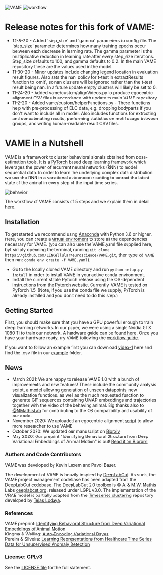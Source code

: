 ![VAME](https://github.com/LINCellularNeuroscience/VAME/blob/master/Images/VAME_Logo-1.png)
![workflow](https://github.com/LINCellularNeuroscience/VAME/blob/master/Images/workflow.png)

# Release notes for this fork of VAME:

* 12-8-20 - Added 'step_size' and 'gamma' parameters to config file. The 'step_size' parameter determines how many training epochs occur between each decrease in learning rate. The gamma parameter is the multiplicative reduction in learning rate after every step_size iterations. Step_size defaults to 100, and gamma defaults to 0.2. In the main VAME repository these are the values used in the model.
* 11-30-20 - Minor updates include changing legend location in evaluation result figures. Also sets the nan_policy for t-test in extractResults function to 'omit', so nan clusters will be ignored rather than the t-test result being nan. In a future update empty clusters will likely be set to 0.
* 11-24-20 - Added vame/custom/alignVideos.py to produce egocentric alignment CSV files in accordance with update to main VAME repository.
* 11-2-20 - Added vame/custom/helperFunctions.py - These functions help with pre-processing of DLC data, e.g. dropping bodyparts if you don't want to include all in model. Also includes functions for extracting and concatenating results, performing statistics on motif usage between groups, and writing human-readable result CSV files.

# VAME in a Nutshell
VAME is a framework to cluster behavioral signals obtained from pose-estimation tools. It is a [PyTorch](https://pytorch.org/) based deep learning framework which leverages the power of recurrent neural networks (RNN) to model sequential data. In order to learn the underlying complex data distribution we use the RNN in a variational autoencoder setting to extract the latent state of the animal in every step of the input time series.

![behavior](https://github.com/LINCellularNeuroscience/VAME/blob/master/Images/behavior_structure_crop.gif)

The workflow of VAME consists of 5 steps and we explain them in detail [here](https://github.com/LINCellularNeuroscience/VAME/wiki/1.-VAME-Workflow).

## Installation
To get started we recommend using [Anaconda](https://www.anaconda.com/distribution/) with Python 3.6 or higher. 
Here, you can create a [virtual enviroment](https://docs.conda.io/projects/conda/en/latest/user-guide/tasks/manage-environments.html) to store all the dependencies necessary for VAME. (you can also use the VAME.yaml file supplied here, byt simply openning the terminal, running `git clone https://github.com/LINCellularNeuroscience/VAME.git`, then type `cd VAME` then run: `conda env create -f VAME.yaml`).

* Go to the locally cloned VAME directory and run `python setup.py install` in order to install VAME in your active conda environment.
* Install the current stable Pytorch release using the OS-dependent instructions from the [Pytorch website](https://pytorch.org/get-started/locally/). Currently, VAME is tested on PyTorch 1.5. (Note, if you use the conda file we supply, PyTorch is already installed and you don't need to do this step.)

## Getting Started
First, you should make sure that you have a GPU powerful enough to train deep learning networks. In our paper, we were using a single Nvidia GTX 1080 Ti to train our network. A hardware guide can be found [here](https://timdettmers.com/2018/12/16/deep-learning-hardware-guide/). Once you have your hardware ready, try VAME following the [workflow guide](https://github.com/LINCellularNeuroscience/VAME/wiki/1.-VAME-Workflow).

If you want to follow an example first you can download [video-1](https://drive.google.com/file/d/1w6OW9cN_-S30B7rOANvSaR9c3O5KeF0c/view?usp=sharing) here and find the .csv file in our [example](https://github.com/LINCellularNeuroscience/VAME/tree/master/examples) folder. 

## News
* March 2021: We are happy to release VAME 1.0 with a bunch of improvements and new features! These include the community analysis script, a model allowing generation of unseen datapoints, new visualization functions, as well as the much requested function to generate GIF sequences containing UMAP embeddings and trajectories together with the video of the behaving animal. Big thanks also to [@MMathisLab](https://github.com/MMathisLab) for contributing to the OS compatibility and usability of our code.
* November 2020: We uploaded an egocentric alignment [script](https://github.com/LINCellularNeuroscience/VAME/blob/master/examples/align_demo.py) to allow more researcher to use VAME
* October 2020: We updated our manuscript on [Biorxiv](https://www.biorxiv.org/content/10.1101/2020.05.14.095430v2)
* May 2020: Our preprint "Identifying Behavioral Structure from Deep Variational Embeddings of Animal Motion" is out! [Read it on Biorxiv!](https://www.biorxiv.org/content/10.1101/2020.05.14.095430v1)

### Authors and Code Contributors
VAME was developed by Kevin Luxem and Pavol Bauer.

The development of VAME is heavily inspired by [DeepLabCut](https://github.com/DeepLabCut/DeepLabCut/).
As such, the VAME project management codebase has been adapted from the DeepLabCut codebase.
The DeepLabCut 2.0 toolbox is © A. & M.W. Mathis Labs [deeplabcut.org](http:\\deeplabcut.org), released under LGPL v3.0.
The implementation of the VRAE model is partially adapted from the [Timeseries clustering](https://github.com/tejaslodaya/timeseries-clustering-vae) repository developed by [Tejas Lodaya](https://tejaslodaya.com).

### References
VAME preprint: [Identifying Behavioral Structure from Deep Variational Embeddings of Animal Motion](https://www.biorxiv.org/content/10.1101/2020.05.14.095430v2) <br/>
Kingma & Welling: [Auto-Encoding Variational Bayes](https://arxiv.org/abs/1312.6114) <br/>
Pereira & Silveira: [Learning Representations from Healthcare Time Series Data for Unsupervised Anomaly Detection](https://www.joao-pereira.pt/publications/accepted_version_BigComp19.pdf)

### License: GPLv3
See the [LICENSE file](../master/LICENSE) for the full statement.
